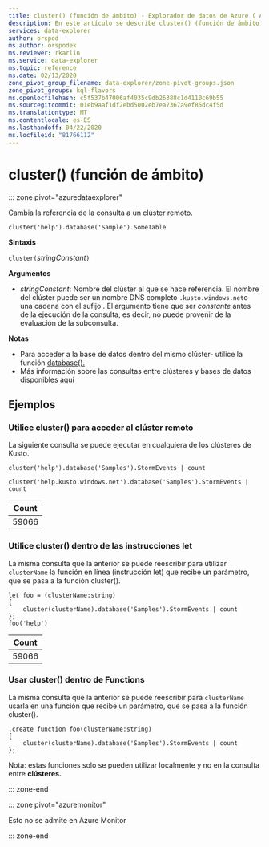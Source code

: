 ```yaml
---
title: cluster() (función de ámbito) - Explorador de datos de Azure ( Azure Data Explorer) Microsoft Docs
description: En este artículo se describe cluster() (función de ámbito) en Azure Data Explorer.
services: data-explorer
author: orspod
ms.author: orspodek
ms.reviewer: rkarlin
ms.service: data-explorer
ms.topic: reference
ms.date: 02/13/2020
zone_pivot_group_filename: data-explorer/zone-pivot-groups.json
zone_pivot_groups: kql-flavors
ms.openlocfilehash: c5f537b47006af4035c9db26388c1d4110c69b55
ms.sourcegitcommit: 01eb9aaf1df2ebd5002eb7ea7367a9ef85dc4f5d
ms.translationtype: MT
ms.contentlocale: es-ES
ms.lasthandoff: 04/22/2020
ms.locfileid: "81766112"
---
```

# <a name="cluster-scope-function"></a>cluster() (función de ámbito)

::: zone pivot="azuredataexplorer"

Cambia la referencia de la consulta a un clúster remoto. 

```kusto
cluster('help').database('Sample').SomeTable
```

**Sintaxis**

`cluster(`*stringConstant*`)`

**Argumentos**

* *stringConstant*: Nombre del clúster al que se hace referencia. El nombre del clúster puede ser un nombre DNS completo `.kusto.windows.net`o una cadena con el sufijo . El argumento tiene que ser _constante_ antes de la ejecución de la consulta, es decir, no puede provenir de la evaluación de la subconsulta.

**Notas**

* Para acceder a la base de datos dentro del mismo clúster- utilice la función [database().](databasefunction.md)
* Más información sobre las consultas entre clústeres y bases de datos disponibles [aquí](cross-cluster-or-database-queries.md)  

## <a name="examples"></a>Ejemplos

### <a name="use-cluster-to-access-remote-cluster"></a>Utilice cluster() para acceder al clúster remoto 

La siguiente consulta se puede ejecutar en cualquiera de los clústeres de Kusto.

```kusto
cluster('help').database('Samples').StormEvents | count

cluster('help.kusto.windows.net').database('Samples').StormEvents | count  
```

|Count|
|---|
|59066|

### <a name="use-cluster-inside-let-statements"></a>Utilice cluster() dentro de las instrucciones let 

La misma consulta que la anterior se puede reescribir para utilizar `clusterName` la función en línea (instrucción let) que recibe un parámetro, que se pasa a la función cluster().

```kusto
let foo = (clusterName:string)
{
    cluster(clusterName).database('Samples').StormEvents | count
};
foo('help')
```

|Count|
|---|
|59066|

### <a name="use-cluster-inside-functions"></a>Usar cluster() dentro de Functions 

La misma consulta que la anterior se puede reescribir para `clusterName` usarla en una función que recibe un parámetro, que se pasa a la función cluster().

```kusto
.create function foo(clusterName:string)
{
    cluster(clusterName).database('Samples').StormEvents | count
};
```

Nota: estas funciones solo se pueden utilizar localmente y no en la consulta entre **clústeres.**

::: zone-end

::: zone pivot="azuremonitor"

Esto no se admite en Azure Monitor

::: zone-end
